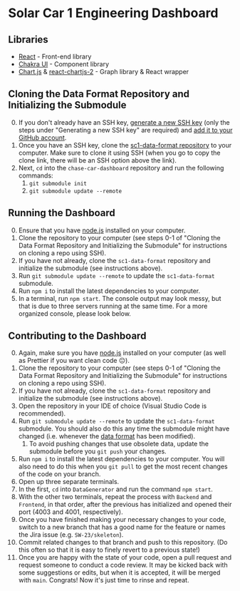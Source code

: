 # Solar Car 1 Engineering Dashboard

## Libraries

- [React](https://reactjs.org/) - Front-end library
- [Chakra UI](https://chakra-ui.com/) - Component library
- [Chart.js](https://www.chartjs.org/) & [react-chartjs-2](https://www.npmjs.com/package/react-chartjs-2) - Graph library & React wrapper

## Cloning the Data Format Repository and Initializing the Submodule

0. If you don't already have an SSH key, [generate a new SSH key](https://docs.github.com/en/authentication/connecting-to-github-with-ssh/generating-a-new-ssh-key-and-adding-it-to-the-ssh-agent) (only the steps under "Generating a new SSH key" are required) and [add it to your GitHub account](https://docs.github.com/en/authentication/connecting-to-github-with-ssh/adding-a-new-ssh-key-to-your-github-account).
1. Once you have an SSH key, clone the [sc1-data-format repository](https://github.com/badgerloop-software/sc1-data-format) to your computer. Make sure to clone it using SSH (when you go to copy the clone link, there will be an SSH option above the link).
2. Next, `cd` into the `chase-car-dashboard` repository and run the following commands:
   1. `git submodule init`
   2. `git submodule update --remote`

## Running the Dashboard

0. Ensure that you have [node.js](https://nodejs.org/en/download/) installed on your computer.
1. Clone the repository to your computer (see steps 0-1 of "Cloning the Data Format Repository and Initializing the Submodule" for instructions on cloning a repo using SSH).
2. If you have not already, clone the `sc1-data-format` repository and initialize the submodule (see instructions above).
3. Run `git submodule update --remote` to update the `sc1-data-format` submodule.
4. Run `npm i` to install the latest dependencies to your computer.
5. In a terminal, run `npm start`. The console output may look messy, but that is due to three servers running at the same time. For a more organized console, please look below.

## Contributing to the Dashboard

0. Again, make sure you have [node.js](https://nodejs.org/en/download/) installed on your computer (as well as Prettier if you want clean code :neutral_face:).
1. Clone the repository to your computer (see steps 0-1 of "Cloning the Data Format Repository and Initializing the Submodule" for instructions on cloning a repo using SSH).
2. If you have not already, clone the `sc1-data-format` repository and initialize the submodule (see instructions above).
3. Open the repository in your IDE of choice (Visual Studio Code is recommended).
4. Run `git submodule update --remote` to update the `sc1-data-format` submodule. You should also do this any time the submodule might have changed (i.e. whenever the [data format](https://github.com/badgerloop-software/sc1-data-format/blob/main/format.json) has been modified).
   1. To avoid pushing changes that use obsolete data, update the submodule before you `git push` your changes.
5. Run `npm i` to install the latest dependencies to your computer. You will also need to do this when you `git pull` to get the most recent changes of the code on your branch.
6. Open up three separate terminals.
7. In the first, `cd` into `DataGenerator` and run the command `npm start`.
8. With the other two terminals, repeat the process with `Backend` and `Frontend`, in that order, after the previous has initialized and opened their port (4003 and 4001, respectively).
9. Once you have finished making your necessary changes to your code, switch to a new branch that has a good name for the feature or names the Jira issue (e.g. `SW-23/skeleton`).
10. Commit related changes to that branch and push to this repository. (Do this often so that it is easy to finely revert to a previous state!)
11. Once you are happy with the state of your code, open a pull request and request someone to conduct a code review. It may be kicked back with some suggestions or edits, but when it is accepted, it will be merged with `main`. Congrats! Now it's just time to rinse and repeat.
